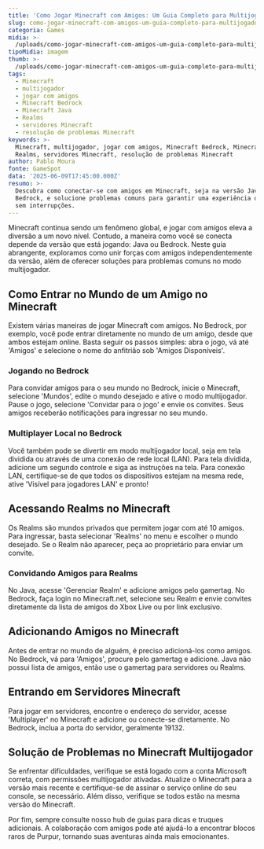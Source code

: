 ```yaml
---
title: 'Como Jogar Minecraft com Amigos: Um Guia Completo para Multijogador'
slug: como-jogar-minecraft-com-amigos-um-guia-completo-para-multijogador
categoria: Games
midia: >-
  /uploads/como-jogar-minecraft-com-amigos-um-guia-completo-para-multijogador-thumb.jpg
tipoMidia: imagem
thumb: >-
  /uploads/como-jogar-minecraft-com-amigos-um-guia-completo-para-multijogador-thumb.jpg
tags:
  - Minecraft
  - multijogador
  - jogar com amigos
  - Minecraft Bedrock
  - Minecraft Java
  - Realms
  - servidores Minecraft
  - resolução de problemas Minecraft
keywords: >-
  Minecraft, multijogador, jogar com amigos, Minecraft Bedrock, Minecraft Java,
  Realms, servidores Minecraft, resolução de problemas Minecraft
author: Pablo Moura
fonte: GameSpot
data: '2025-06-09T17:45:00.000Z'
resumo: >-
  Descubra como conectar-se com amigos em Minecraft, seja na versão Java ou
  Bedrock, e solucione problemas comuns para garantir uma experiência de jogo
  sem interrupções.
---
```


Minecraft continua sendo um fenômeno global, e jogar com amigos eleva a diversão a um novo nível. Contudo, a maneira como você se conecta depende da versão que está jogando: Java ou Bedrock. Neste guia abrangente, exploramos como unir forças com amigos independentemente da versão, além de oferecer soluções para problemas comuns no modo multijogador.

## Como Entrar no Mundo de um Amigo no Minecraft

Existem várias maneiras de jogar Minecraft com amigos. No Bedrock, por exemplo, você pode entrar diretamente no mundo de um amigo, desde que ambos estejam online. Basta seguir os passos simples: abra o jogo, vá até 'Amigos' e selecione o nome do anfitrião sob 'Amigos Disponíveis'.

### Jogando no Bedrock

Para convidar amigos para o seu mundo no Bedrock, inicie o Minecraft, selecione 'Mundos', edite o mundo desejado e ative o modo multijogador. Pause o jogo, selecione 'Convidar para o jogo' e envie os convites. Seus amigos receberão notificações para ingressar no seu mundo.

### Multiplayer Local no Bedrock

Você também pode se divertir em modo multijogador local, seja em tela dividida ou através de uma conexão de rede local (LAN). Para tela dividida, adicione um segundo controle e siga as instruções na tela. Para conexão LAN, certifique-se de que todos os dispositivos estejam na mesma rede, ative 'Visível para jogadores LAN' e pronto!

## Acessando Realms no Minecraft

Os Realms são mundos privados que permitem jogar com até 10 amigos. Para ingressar, basta selecionar 'Realms' no menu e escolher o mundo desejado. Se o Realm não aparecer, peça ao proprietário para enviar um convite.

### Convidando Amigos para Realms

No Java, acesse 'Gerenciar Realm' e adicione amigos pelo gamertag. No Bedrock, faça login no Minecraft.net, selecione seu Realm e envie convites diretamente da lista de amigos do Xbox Live ou por link exclusivo.

## Adicionando Amigos no Minecraft

Antes de entrar no mundo de alguém, é preciso adicioná-los como amigos. No Bedrock, vá para 'Amigos', procure pelo gamertag e adicione. Java não possui lista de amigos, então use o gamertag para servidores ou Realms.

## Entrando em Servidores Minecraft

Para jogar em servidores, encontre o endereço do servidor, acesse 'Multiplayer' no Minecraft e adicione ou conecte-se diretamente. No Bedrock, inclua a porta do servidor, geralmente 19132.

## Solução de Problemas no Minecraft Multijogador

Se enfrentar dificuldades, verifique se está logado com a conta Microsoft correta, com permissões multijogador ativadas. Atualize o Minecraft para a versão mais recente e certifique-se de assinar o serviço online do seu console, se necessário. Além disso, verifique se todos estão na mesma versão do Minecraft.

Por fim, sempre consulte nosso hub de guias para dicas e truques adicionais. A colaboração com amigos pode até ajudá-lo a encontrar blocos raros de Purpur, tornando suas aventuras ainda mais emocionantes.
